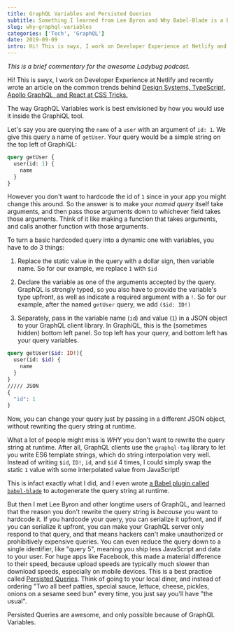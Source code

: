 ```yaml
---
title: GraphQL Variables and Persisted Queries
subtitle: Something I learned from Lee Byron and Why Babel-Blade is a Bad Idea
slug: why-graphql-variables
categories: ['Tech', 'GraphQL']
date: 2019-09-09
intro: Hi! This is swyx, I work on Developer Experience at Netlify and recently wrote an article on the common trends behind [Design Systems, TypeScript, Apollo GraphQL, and React at CSS Tricks.](https://css-tricks.com/star-apps-a-new-generation-of-front-end-tooling-for-development-workflows/)
---
```


_This is a brief commentary for the awesome Ladybug podcast._

Hi! This is swyx, I work on Developer Experience at Netlify and recently wrote an article on the common trends behind [Design Systems, TypeScript, Apollo GraphQL, and React at CSS Tricks.](https://css-tricks.com/star-apps-a-new-generation-of-front-end-tooling-for-development-workflows/)

The way GraphQL Variables work is best envisioned by how you would use it inside the GraphiQL tool.

Let's say you are querying the `name` of a `user` with an argument of `id: 1`. We give this query a name of `getUser`. Your query would be a simple string on the top left of GraphiQL:

```graphql
query getUser {
  user(id: 1) {
    name
  }
}
```

However you don't want to hardcode the id of `1` since in your app you might change this around. So the answer is to make your _named query_ itself take arguments, and then pass those arguments down to whichever field takes those arguments. Think of it like making a function that takes arguments, and calls another function with those arguments.

To turn a basic hardcoded query into a dynamic one with variables, you have to do 3 things:

1. Replace the static value in the query with a dollar sign, then variable name. So for our example, we replace `1` with `$id`

2. Declare the variable as one of the arguments accepted by the query. GraphQL is strongly typed, so you also have to provide the variable's type upfront, as well as indicate a required argument with a `!`. So for our example, after the named `getUser` query, we add `($id: ID!)`

3. Separately, pass in the variable name (`id`) and value (`1`) in a JSON object to your GraphQL client library. In GraphiQL, this is the (sometimes hidden) bottom left panel. So top left has your query, and bottom left has your query variables.

```graphql
query getUser($id: ID!){
  user(id: $id) {
    name
  }
}
///// JSON
{
  "id": 1
}
```

Now, you can change your query just by passing in a different JSON object, without rewriting the query string at runtime.

What a lot of people might miss is _WHY_ you don't want to rewrite the query string at runtime. After all, GraphQL clients use the `graphql-tag` library to let you write ES6 template strings, which do string interpolation very well. Instead of writing `$id`, `ID!`, `id`, and `$id` 4 times, I could simply swap the static `1` value with some interpolated value from JavaScript!

This is infact exactly what I did, and I even wrote [a Babel plugin called `babel-blade`](https://babel-blade.netlify.com) to autogenerate the query string at runtime.

But then I met Lee Byron and other longtime users of GraphQL, and learned that the reason you don't rewrite the query string is _because_ you want to hardcode it. If you hardcode your query, you can serialize it upfront, and if you can serialize it upfront, you can make your GraphQL server only respond to that query, and that means hackers can't make unauthorized or prohibitively expensive queries. You can even reduce the query down to a single identifier, like "query 5", meaning you ship less JavaScript and data to your user. For huge apps like Facebook, this made a material difference to their speed, because upload speeds are typically much slower than download speeds, especially on mobile devices. This is a best practice called [Persisted Queries](https://blog.apollographql.com/persisted-graphql-queries-with-apollo-client-119fd7e6bba5). Think of going to your local diner, and instead of ordering "Two all beef patties, special sauce, lettuce, cheese, pickles, onions on a sesame seed bun" every time, you just say you'll have "the usual".

Persisted Queries are awesome, and only possible because of GraphQL Variables.
